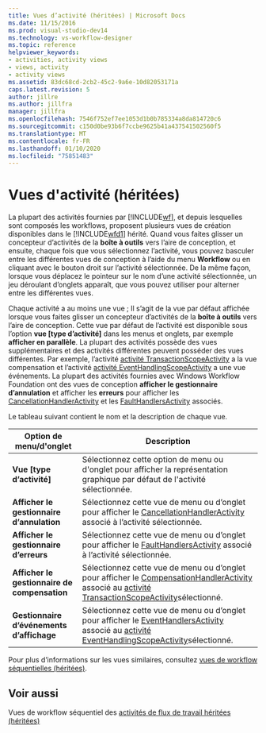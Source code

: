 ```yaml
---
title: Vues d’activité (héritées) | Microsoft Docs
ms.date: 11/15/2016
ms.prod: visual-studio-dev14
ms.technology: vs-workflow-designer
ms.topic: reference
helpviewer_keywords:
- activities, activity views
- views, activity
- activity views
ms.assetid: 83dc68cd-2cb2-45c2-9a6e-10d82053171a
caps.latest.revision: 5
author: jillre
ms.author: jillfra
manager: jillfra
ms.openlocfilehash: 7546f752ef7ee1053d1b0b785334a8da814720c6
ms.sourcegitcommit: c150d0be93b6f7ccbe9625b41a437541502560f5
ms.translationtype: MT
ms.contentlocale: fr-FR
ms.lasthandoff: 01/10/2020
ms.locfileid: "75851483"
---
```

# <a name="activity-views-legacy"></a>Vues d'activité (héritées)
La plupart des activités fournies par [!INCLUDE[wf](../includes/wf-md.md)], et depuis lesquelles sont composés les workflows, proposent plusieurs vues de création disponibles dans le [!INCLUDE[wfd1](../includes/wfd1-md.md)] hérité. Quand vous faites glisser un concepteur d’activités de la **boîte à outils** vers l’aire de conception, et ensuite, chaque fois que vous sélectionnez l’activité, vous pouvez basculer entre les différentes vues de conception à l’aide du menu **Workflow** ou en cliquant avec le bouton droit sur l’activité sélectionnée. De la même façon, lorsque vous déplacez le pointeur sur le nom d’une activité sélectionnée, un jeu déroulant d’onglets apparaît, que vous pouvez utiliser pour alterner entre les différentes vues.

 Chaque activité a au moins une vue ; Il s’agit de la vue par défaut affichée lorsque vous faites glisser un concepteur d’activités de la **boîte à outils** vers l’aire de conception. Cette vue par défaut de l’activité est disponible sous l’option **vue [type d’activité]** dans les menus et onglets, par exemple **afficher en parallèle**. La plupart des activités possède des vues supplémentaires et des activités différentes peuvent posséder des vues différentes. Par exemple, l’activité [activité TransactionScopeActivity](https://msdn2.microsoft.com/library/system.workflow.componentmodel.transactionscopeactivity.aspx) a la vue compensation et l’activité [activité EventHandlingScopeActivity](https://msdn2.microsoft.com/library/system.workflow.activities.eventhandlingscopeactivity.aspx) a une vue événements. La plupart des activités fournies avec Windows Workflow Foundation ont des vues de conception **afficher le gestionnaire d’annulation** et afficher les **erreurs** pour afficher les [CancellationHandlerActivity](https://msdn2.microsoft.com/library/system.workflow.componentmodel.cancellationhandleractivity.aspx) et les [FaultHandlersActivity](https://msdn2.microsoft.com/library/system.workflow.componentmodel.faulthandlersactivity.aspx) associés.

 Le tableau suivant contient le nom et la description de chaque vue.

|Option de menu/d'onglet|Description|
|----------------------|-----------------|
|**Vue [type d’activité]**|Sélectionnez cette option de menu ou d'onglet pour afficher la représentation graphique par défaut de l'activité sélectionnée.|
|**Afficher le gestionnaire d’annulation**|Sélectionnez cette vue de menu ou d’onglet pour afficher le [CancellationHandlerActivity](https://msdn2.microsoft.com/library/system.workflow.componentmodel.cancellationhandleractivity.aspx) associé à l’activité sélectionnée.|
|**Afficher le gestionnaire d’erreurs**|Sélectionnez cette vue de menu ou d’onglet pour afficher le [FaultHandlersActivity](https://msdn2.microsoft.com/library/system.workflow.componentmodel.faulthandlersactivity.aspx) associé à l’activité sélectionnée.|
|**Afficher le gestionnaire de compensation**|Sélectionnez cette vue de menu ou d’onglet pour afficher le [CompensationHandlerActivity](https://msdn2.microsoft.com/library/system.workflow.componentmodel.compensationhandleractivity.aspx) associé au [activité TransactionScopeActivity](https://msdn2.microsoft.com/library/system.workflow.componentmodel.transactionscopeactivity.aspx)sélectionné.|
|**Gestionnaire d’événements d’affichage**|Sélectionnez cette vue de menu ou d’onglet pour afficher le [EventHandlersActivity](https://msdn2.microsoft.com/library/system.workflow.activities.eventhandlersactivity.aspx) associé au [activité EventHandlingScopeActivity](https://msdn2.microsoft.com/library/system.workflow.activities.eventhandlingscopeactivity.aspx)sélectionné.|

 Pour plus d’informations sur les vues similaires, consultez [vues de workflow séquentielles (héritées)](../workflow-designer/sequential-workflow-views-legacy.md).

## <a name="see-also"></a>Voir aussi
 Vues de workflow séquentiel des [activités de flux de travail héritées](../workflow-designer/legacy-workflow-activities.md) [(héritées)](../workflow-designer/sequential-workflow-views-legacy.md)
